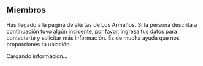

## Miembros
Has llegado a la página de alertas de Los Armaños. Si la persona descrita a continuación tuvo algún incidente, por favor, ingresa tus datos para contactarte y solicitar más información. Es de mucha ayuda que nos proporciones tu ubiación.
<style>
  .miembro {display: none;}
  .miembro .row {display: flex}
  .miembro .picture {width: 340px; height: 340px; object-fit: cover;}
  .miembro .right {padding-left: 10px}
  .miembro .field {color: var(--danger)}
  .miembro .row {margin-top: 10px}
  .miembro .input {width: 100%; padding: 6px; border: none; margin-bottom: 2px}
  .miembro textarea {height: 100px; resize: none;}
  .miembro .submit {background-color: var(--primary); color: var(--contrast)}
  .miembro .submit:hover {background-color: var(--darkPri)}
  .miembro .pictureHolder {text-align: center;}
  @media screen and (max-width: 699px) {
    .miembro {flex-direction: column;}
    .miembro .right {margin-top: 10px; padding: 0;}
  }
</style>
<div class="preview">Cargando información...</div>
<div class="miembro" id="miembro">
  <div class="pictureHolder">
    <img src="/images/header.jpg" class="picture" />
  </div>
  <div class="right">
    <span class="field">Nombre</span>
    <span class="name"></span><br/>
    <span class="field">Enfermedades o alergias</span>
    <span class="medicConditions"></span><br/>
    <span class="field">Tipo de sangre</span>
    <span class="bloodType"></span><br/>
    <span class="field">Vehículo(s)</span>
    <span class="vehicle"></span><br/>
    <span class="field">Seguro(s)</span>
    <span class="insurance"></span><br/>
    <div id="form">
      <br/>
      <div class="row">
        <input class="input" type="text" id="contactName" placeholder="Tu nombre"/>
        <input class="input" type="text" id="contactPhone" placeholder="Tu teléfono"/>
      </div>
      <textarea class="input" id="message" placeholder="Escribe aqui la emergencia"></textarea>
      <input class="input submit" id="submit" type="button" value="Notificar Emergencia" />
    </div>
  </div>
</div>
<script>
  const [, uid] = document.location.search.split('=')
  // const api = 'http://localhost:8081/members/'
  const api = 'https://api.losarmanos.com/members/'
  if (uid) {
    fetch(`${api}${uid}`).then(response => response.text())
      .then(data => {
        if (!data) return
        document.getElementById('miembro').style.display = 'flex'
        document.querySelector('.preview').style.display = 'none'
        const info = JSON.parse(data)
        const holder = document.getElementById('miembro')
        Object.entries(info).forEach(([key, value]) => {
          if (holder.querySelector(`.${key}`)) holder.querySelector(`.${key}`).innerText = value
        })
        if (info.picture) holder.querySelector('.picture').src = info.picture
      })
      .catch(e => {
        console.error(e)
      })
    let location = { error: 'location not allowed' }
    navigator.geolocation.getCurrentPosition(
      ({coords}) => {
        location = {
          accuracy: coords.accuracy,
          latitude: coords.latitude,
          longitude: coords.longitude
        }
      },
      (err) => { alert('Para poder mandar el reporte adecuadamente, por favor activa tu localización') },
      {
        enableHighAccuracy: true,
        timeout: 5000,
        maximumAge: 0
      }
    )
    document.getElementById('submit').addEventListener('click', () => {
      const author = document.getElementById('contactName').value
      const phone = document.getElementById('contactPhone').value
      const message = document.getElementById('message').value
      if ( !author || !phone || !message ) {
        alert('Tus datos son requeridos')
        return
      }
      document.getElementById('form').innerHTML = '<br/>Gracias por tu notificación, intentaremos localizar a su contacto de emergencia. Es posible que intentemos contactarnos contigo.'
      fetch(`${api}${uid}`, {
        method: 'POST',
        headers: {
          "Content-Type": "application/json"
        },
        body: JSON.stringify({
          location,
          message: { author, phone, message }
        })
      })
    })
  }
</script>
